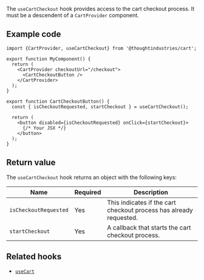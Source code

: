 The `useCartCheckout` hook provides access to the cart checkout process. It must be a descendent of a `CartProvider` component.

## Example code

```tsx
import {CartProvider, useCartCheckout} from '@thoughtindustries/cart';

export function MyComponent() {
  return (
    <CartProvider checkoutUrl="/checkout">
      <CartCheckoutButton />
    </CartProvider>
  );
}

export function CartCheckoutButton() {
  const { isCheckoutRequested, startCheckout } = useCartCheckout();

  return (
    <button disabled={isCheckoutRequested} onClick={startCheckout}>
      {/* Your JSX */}
    </button>
  );
}
```

## Return value

The `useCartCheckout` hook returns an object with the following keys:

| Name                            | Required | Description |
| ------------------------------- | -------- | ----------- |
| `isCheckoutRequested`           | Yes      | This indicates if the cart checkout process has already requested. |
| `startCheckout`                 | Yes      | A callback that starts the cart checkout process. |

## Related hooks

- [`useCart`](./use-cart.md)
